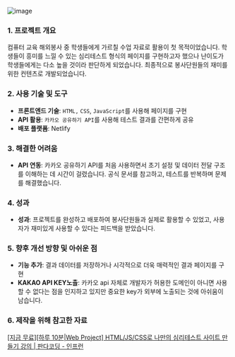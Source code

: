 ![image](https://github.com/user-attachments/assets/4cd86b52-7481-44f5-b1d6-ca8e9032f19c)


### 1. **프로젝트 개요**

 컴퓨터 교육 해외봉사 중 학생들에게 가르칠 수업 자료로 활용이 첫 목적이었습니다. 학생들이 흥미를 느낄 수 있는 심리테스트 형식의 페이지를 구현하고자 했으나 난이도가 학생들에게는 다소 높을 것이라 판단하게 되었습니다. 최종적으로 봉사단원들의 재미를 위한 컨텐츠로 개발되었습니다.

### 2. **사용 기술 및 도구**

- **프론트엔드 기술**: `HTML,` `CSS`, `JavaScript`를 사용해 페이지를 구현
- **API 활용**: `카카오 공유하기 API`를 사용해 테스트 결과를 간편하게 공유
- **배포 플랫폼**: Netlify

### 3. 해결한 어려움

- **API 연동**: 카카오 공유하기 API를 처음 사용하면서 초기 설정 및 데이터 전달 구조를 이해하는 데 시간이 걸렸습니다. 공식 문서를 참고하고, 테스트를 반복하며 문제를 해결했습니다.

### 4. **성과**

- **성과**: 프로젝트를 완성하고 배포하여 봉사단원들과 실제로 활용할 수 있었고, 사용자가 재미있게 사용할 수 있다는 피드백을 받았습니다.

### 5. **향후 개선 방향 및 아쉬운 점**

- **기능 추가**: 결과 데이터를 저장하거나 시각적으로 더욱 매력적인 결과 페이지를 구현
- **KAKAO API KEY노출**: 카카오 api 자체로 개발자가 허용한 도메인이 아니면 사용할 수 없다는 점을 인지하고 있지만 중요한 key가 외부에 노출되는 것에 아쉬움이 남습니다.

### 6. 제작을 위해 참고한 자료

[[지금 무료][하루 10분|Web Project] HTML/JS/CSS로 나만의 심리테스트 사이트 만들기 강의 | 판다코딩 - 인프런](https://www.inflearn.com/course/%EC%8B%AC%EB%A6%AC%ED%85%8C%EC%8A%A4%ED%8A%B8-%EC%82%AC%EC%9D%B4%ED%8A%B8-%EC%A0%9C%EC%9E%91/dashboard)
